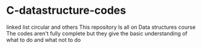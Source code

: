 # C-datastructure-codes
linked list circular and others 
This repository Is all on Data structures course 
The codes aren't fully complete but they give the basic understanding of what to do and what not to do 
